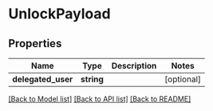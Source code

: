 # UnlockPayload

## Properties
Name | Type | Description | Notes
------------ | ------------- | ------------- | -------------
**delegated_user** | **string** |  | [optional] 

[[Back to Model list]](../README.md#documentation-for-models) [[Back to API list]](../README.md#documentation-for-api-endpoints) [[Back to README]](../README.md)


